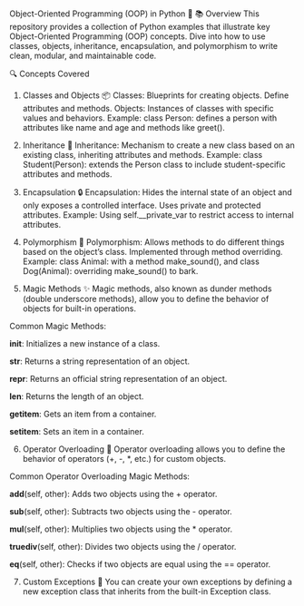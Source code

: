 Object-Oriented Programming (OOP) in Python 🐍
📚 Overview
This repository provides a collection of Python examples that illustrate key Object-Oriented Programming (OOP) concepts. Dive into how to use classes, objects, inheritance, encapsulation, and polymorphism to write clean, modular, and maintainable code.

🔍 Concepts Covered
1. Classes and Objects 📦
Classes: Blueprints for creating objects. Define attributes and methods.
Objects: Instances of classes with specific values and behaviors.
Example: class Person: defines a person with attributes like name and age and methods like greet().

2. Inheritance 🧬
Inheritance: Mechanism to create a new class based on an existing class, inheriting attributes and methods.
Example: class Student(Person): extends the Person class to include student-specific attributes and methods.

3. Encapsulation 🔒
Encapsulation: Hides the internal state of an object and only exposes a controlled interface. Uses private and protected attributes.
Example: Using self.__private_var to restrict access to internal attributes.

4. Polymorphism 🧩
Polymorphism: Allows methods to do different things based on the object’s class. Implemented through method overriding.
Example: class Animal: with a method make_sound(), and class Dog(Animal): overriding make_sound() to bark.


5. Magic Methods ✨
Magic methods, also known as dunder methods (double underscore methods), allow you to define the behavior of objects for built-in operations.

Common Magic Methods:

__init__: Initializes a new instance of a class.

__str__: Returns a string representation of an object.

__repr__: Returns an official string representation of an object.

__len__: Returns the length of an object.

__getitem__: Gets an item from a container.

__setitem__: Sets an item in a container.


6. Operator Overloading 🔄
Operator overloading allows you to define the behavior of operators (+, -, *, etc.) for custom objects.


Common Operator Overloading Magic Methods:

__add__(self, other): Adds two objects using the + operator.

__sub__(self, other): Subtracts two objects using the - operator.

__mul__(self, other): Multiplies two objects using the * operator.

__truediv__(self, other): Divides two objects using the / operator.

__eq__(self, other): Checks if two objects are equal using the == operator.


7. Custom Exceptions 🚨
You can create your own exceptions by defining a new exception class that inherits from the built-in Exception class.
